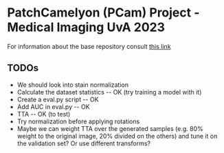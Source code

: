 # PatchCamelyon (PCam) Project - Medical Imaging UvA 2023

For information about the base repository consult [this link](https://github.com/basveeling/pcam)

## TODOs

- We should look into stain normalization
- Calculate the dataset statistics -- OK (try training a model with it)
- Create a eval.py script -- OK
- Add AUC in eval.py -- OK
- TTA -- OK (to test)
- Try normalization before applying rotations
- Maybe we can weight TTA over the generated samples (e.g. 80% weight to the original image, 20% divided on the others) and tune it on the validation set? Or use different transforms?